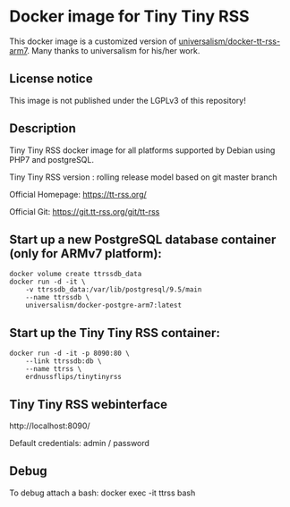 # Docker image for Tiny Tiny RSS

This docker image is a customized version of [universalism/docker-tt-rss-arm7](https://github.com/universalism/docker-tt-rss-arm7). Many thanks to universalism for his/her work.

## License notice
This image is not published under the LGPLv3 of this repository!

## Description
Tiny Tiny RSS docker image for all platforms supported by Debian using PHP7 and postgreSQL.

Tiny Tiny RSS version : rolling release model based on git master branch

Official Homepage: https://tt-rss.org/

Official Git: https://git.tt-rss.org/git/tt-rss

## Start up a new PostgreSQL database container (only for ARMv7 platform):
    docker volume create ttrssdb_data
    docker run -d -it \
        -v ttrssdb_data:/var/lib/postgresql/9.5/main
        --name ttrssdb \
        universalism/docker-postgre-arm7:latest

## Start up the Tiny Tiny RSS container:
    docker run -d -it -p 8090:80 \
        --link ttrssdb:db \
        --name ttrss \
        erdnussflips/tinytinyrss

## Tiny Tiny RSS webinterface
http://localhost:8090/

Default credentials: admin / password

## Debug
To debug attach a bash:
    docker exec -it ttrss bash
